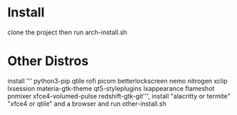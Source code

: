# Install
clone the project then run arch-install.sh
# Other Distros
install '''
python3-pip qtile rofi picom betterlockscreen nemo nitrogen xclip lxsession materia-gtk-theme qt5-styleplugins lxappearance flameshot pnmixer xfce4-volumed-pulse redshift-gtk-git''',
install "alacritty or termite" "xfce4 or qtile" and a browser
and run other-install.sh
